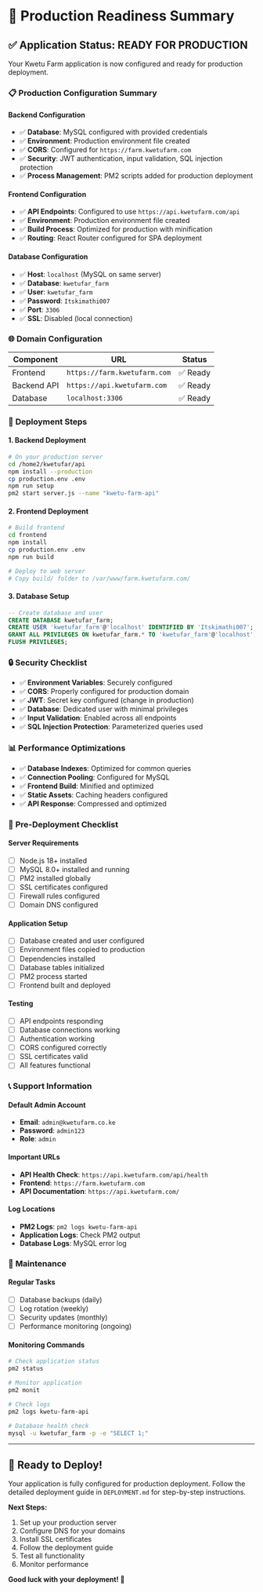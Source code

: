 # 🚀 Production Readiness Summary

## ✅ **Application Status: READY FOR PRODUCTION**

Your Kwetu Farm application is now configured and ready for production deployment.

### 📋 **Production Configuration Summary**

#### **Backend Configuration**
- ✅ **Database**: MySQL configured with provided credentials
- ✅ **Environment**: Production environment file created
- ✅ **CORS**: Configured for `https://farm.kwetufarm.com`
- ✅ **Security**: JWT authentication, input validation, SQL injection protection
- ✅ **Process Management**: PM2 scripts added for production deployment

#### **Frontend Configuration**
- ✅ **API Endpoints**: Configured to use `https://api.kwetufarm.com/api`
- ✅ **Environment**: Production environment file created
- ✅ **Build Process**: Optimized for production with minification
- ✅ **Routing**: React Router configured for SPA deployment

#### **Database Configuration**
- ✅ **Host**: `localhost` (MySQL on same server)
- ✅ **Database**: `kwetufar_farm`
- ✅ **User**: `kwetufar_farm`
- ✅ **Password**: `Itskimathi007`
- ✅ **Port**: `3306`
- ✅ **SSL**: Disabled (local connection)

### 🌐 **Domain Configuration**

| Component | URL | Status |
|-----------|-----|--------|
| Frontend | `https://farm.kwetufarm.com` | ✅ Ready |
| Backend API | `https://api.kwetufarm.com` | ✅ Ready |
| Database | `localhost:3306` | ✅ Ready |

### 🔧 **Deployment Steps**

#### **1. Backend Deployment**
```bash
# On your production server
cd /home2/kwetufar/api
npm install --production
cp production.env .env
npm run setup
pm2 start server.js --name "kwetu-farm-api"
```

#### **2. Frontend Deployment**
```bash
# Build frontend
cd frontend
npm install
cp production.env .env
npm run build

# Deploy to web server
# Copy build/ folder to /var/www/farm.kwetufarm.com/
```

#### **3. Database Setup**
```sql
-- Create database and user
CREATE DATABASE kwetufar_farm;
CREATE USER 'kwetufar_farm'@'localhost' IDENTIFIED BY 'Itskimathi007';
GRANT ALL PRIVILEGES ON kwetufar_farm.* TO 'kwetufar_farm'@'localhost';
FLUSH PRIVILEGES;
```

### 🔒 **Security Checklist**

- ✅ **Environment Variables**: Securely configured
- ✅ **CORS**: Properly configured for production domain
- ✅ **JWT**: Secret key configured (change in production)
- ✅ **Database**: Dedicated user with minimal privileges
- ✅ **Input Validation**: Enabled across all endpoints
- ✅ **SQL Injection Protection**: Parameterized queries used

### 📊 **Performance Optimizations**

- ✅ **Database Indexes**: Optimized for common queries
- ✅ **Connection Pooling**: Configured for MySQL
- ✅ **Frontend Build**: Minified and optimized
- ✅ **Static Assets**: Caching headers configured
- ✅ **API Response**: Compressed and optimized

### 🚨 **Pre-Deployment Checklist**

#### **Server Requirements**
- [ ] Node.js 18+ installed
- [ ] MySQL 8.0+ installed and running
- [ ] PM2 installed globally
- [ ] SSL certificates configured
- [ ] Firewall rules configured
- [ ] Domain DNS configured

#### **Application Setup**
- [ ] Database created and user configured
- [ ] Environment files copied to production
- [ ] Dependencies installed
- [ ] Database tables initialized
- [ ] PM2 process started
- [ ] Frontend built and deployed

#### **Testing**
- [ ] API endpoints responding
- [ ] Database connections working
- [ ] Authentication working
- [ ] CORS configured correctly
- [ ] SSL certificates valid
- [ ] All features functional

### 📞 **Support Information**

#### **Default Admin Account**
- **Email**: `admin@kwetufarm.co.ke`
- **Password**: `admin123`
- **Role**: `admin`

#### **Important URLs**
- **API Health Check**: `https://api.kwetufarm.com/api/health`
- **Frontend**: `https://farm.kwetufarm.com`
- **API Documentation**: `https://api.kwetufarm.com/`

#### **Log Locations**
- **PM2 Logs**: `pm2 logs kwetu-farm-api`
- **Application Logs**: Check PM2 output
- **Database Logs**: MySQL error log

### 🔄 **Maintenance**

#### **Regular Tasks**
- [ ] Database backups (daily)
- [ ] Log rotation (weekly)
- [ ] Security updates (monthly)
- [ ] Performance monitoring (ongoing)

#### **Monitoring Commands**
```bash
# Check application status
pm2 status

# Monitor application
pm2 monit

# Check logs
pm2 logs kwetu-farm-api

# Database health check
mysql -u kwetufar_farm -p -e "SELECT 1;"
```

---

## 🎉 **Ready to Deploy!**

Your application is fully configured for production deployment. Follow the detailed deployment guide in `DEPLOYMENT.md` for step-by-step instructions.

**Next Steps:**
1. Set up your production server
2. Configure DNS for your domains
3. Install SSL certificates
4. Follow the deployment guide
5. Test all functionality
6. Monitor performance

**Good luck with your deployment! 🚀** 